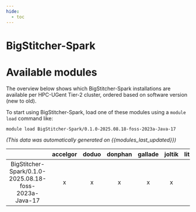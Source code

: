 ```yaml
---
hide:
  - toc
---
```


BigStitcher-Spark
=================

# Available modules


The overview below shows which BigStitcher-Spark installations are available per HPC-UGent Tier-2 cluster, ordered based on software version (new to old).

To start using BigStitcher-Spark, load one of these modules using a `module load` command like:

```shell
module load BigStitcher-Spark/0.1.0-2025.08.18-foss-2023a-Java-17
```

*(This data was automatically generated on {{modules_last_updated}})*

| |accelgor|doduo|donphan|gallade|joltik|litleo|shinx|
| :---: | :---: | :---: | :---: | :---: | :---: | :---: | :---: |
|BigStitcher-Spark/0.1.0-2025.08.18-foss-2023a-Java-17|x|x|x|x|x|x|x|
